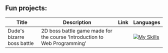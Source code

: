 ## Fun projects:

| Title | Description | Link | Languages |
|---|---|---|---|
Dude's bizarre boss battle|2D boss battle game made for the course 'Introduction to Web Programming'||[![My Skills](https://skillicons.dev/icons?i=js,html)](https://skillicons.dev)|

